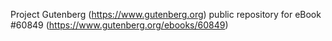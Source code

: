 Project Gutenberg (https://www.gutenberg.org) public repository for eBook #60849 (https://www.gutenberg.org/ebooks/60849)
